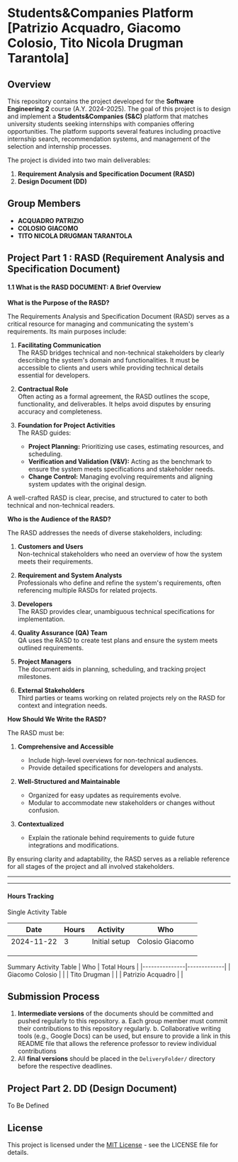 # Students&Companies Platform [Patrizio Acquadro, Giacomo Colosio, Tito Nicola Drugman Tarantola]

## Overview

This repository contains the project developed for the **Software Engineering 2** course (A.Y. 2024-2025). The goal of this project is to design and implement a **Students&Companies (S&C)** platform that matches university students seeking internships with companies offering opportunities. The platform supports several features including proactive internship search, recommendation systems, and management of the selection and internship processes.

The project is divided into two main deliverables:
1. **Requirement Analysis and Specification Document (RASD)**
2. **Design Document (DD)**


## Group Members
- **ACQUADRO PATRIZIO**
- **COLOSIO GIACOMO**
- **TITO NICOLA DRUGMAN TARANTOLA**



## Project Part 1 : RASD (Requirement Analysis and Specification Document)

#### 1.1 What is the RASD DOCUMENT: A Brief Overview
**What is the Purpose of the RASD?**

The Requirements Analysis and Specification Document (RASD) serves as a critical resource for managing and communicating the system's requirements. Its main purposes include:

1. **Facilitating Communication**  
   The RASD bridges technical and non-technical stakeholders by clearly describing the system's domain and functionalities. It must be accessible to clients and users while providing technical details essential for developers.

2. **Contractual Role**  
   Often acting as a formal agreement, the RASD outlines the scope, functionality, and deliverables. It helps avoid disputes by ensuring accuracy and completeness.

3. **Foundation for Project Activities**  
   The RASD guides:
   - **Project Planning:** Prioritizing use cases, estimating resources, and scheduling.
   - **Verification and Validation (V&V):** Acting as the benchmark to ensure the system meets specifications and stakeholder needs.
   - **Change Control:** Managing evolving requirements and aligning system updates with the original design.

A well-crafted RASD is clear, precise, and structured to cater to both technical and non-technical readers.

**Who is the Audience of the RASD?**

The RASD addresses the needs of diverse stakeholders, including:

1. **Customers and Users**  
   Non-technical stakeholders who need an overview of how the system meets their requirements.

2. **Requirement and System Analysts**  
   Professionals who define and refine the system's requirements, often referencing multiple RASDs for related projects.

3. **Developers**  
   The RASD provides clear, unambiguous technical specifications for implementation.

4. **Quality Assurance (QA) Team**  
   QA uses the RASD to create test plans and ensure the system meets outlined requirements.

5. **Project Managers**  
   The document aids in planning, scheduling, and tracking project milestones.

6. **External Stakeholders**  
   Third parties or teams working on related projects rely on the RASD for context and integration needs.

**How Should We Write the RASD?**

The RASD must be:

1. **Comprehensive and Accessible**  
   - Include high-level overviews for non-technical audiences.  
   - Provide detailed specifications for developers and analysts.

2. **Well-Structured and Maintainable**  
   - Organized for easy updates as requirements evolve.  
   - Modular to accommodate new stakeholders or changes without confusion.

3. **Contextualized**  
   - Explain the rationale behind requirements to guide future integrations and modifications.

By ensuring clarity and adaptability, the RASD serves as a reliable reference for all stages of the project and all involved stakeholders.

---






---

#### Hours Tracking
Single Activity Table

| Date       | Hours | Activity              | Who           |
|------------|-------|-----------------------|---------------|
| 2024-11-22 |   3   | Initial setup         |Colosio Giacomo|
|            |       |                       |               |
|            |       |                       |               |
|            |       |                       |               |

Summary Activity  Table
| Who           | Total Hours |
|---------------|-------------|
| Giacomo Colosio |         |
| Tito Drugman  |            |
| Patrizio Acquadro |        |



## Submission Process
1. **Intermediate versions** of the documents should be committed and pushed regularly to this repository.
   a. Each group member must commit their contributions to this repository regularly.
   b. Collaborative writing tools (e.g., Google Docs) can be used, but ensure to provide a link in this README file that allows the reference professor to review individual contributions
2. All **final versions** should be placed in the `DeliveryFolder/` directory before the respective deadlines.

## Project Part 2. DD (Design Document)
To Be Defined





## License

This project is licensed under the [MIT License](LICENSE) - see the LICENSE file for details.
